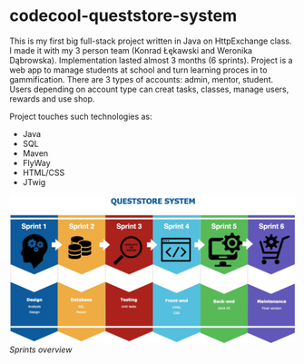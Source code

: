 # codecool-queststore-system


This is my first big full-stack project written in Java on HttpExchange class. 
I made it with my 3 person team (Konrad Łękawski and Weronika Dąbrowska). 
Implementation lasted almost 3 months (6 sprints). 
Project is a web app to manage students at school and turn learning proces in to gammification. 
There are 3 types of accounts: admin, mentor, student. 
Users depending on account type can creat tasks, classes, manage users, rewards and use shop.

Project touches such technologies as:
* Java
* SQL
* Maven
* FlyWay
* HTML/CSS
* JTwig


![Alt text](sprint.jpg?raw=true "Sprints")  
*Sprints overview*
